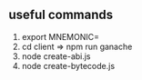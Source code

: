 ## useful commands

1. export MNEMONIC=<mnemonic>
2. cd client => npm run ganache
3. node create-abi.js
4. node create-bytecode.js